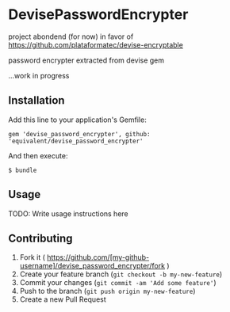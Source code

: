 # DevisePasswordEncrypter

project abondend (for now) in favor of https://github.com/plataformatec/devise-encryptable

password encrypter extracted from devise gem

...work in progress

## Installation

Add this line to your application's Gemfile:

    gem 'devise_password_encrypter', github: 'equivalent/devise_password_encrypter'

And then execute:

    $ bundle

## Usage

TODO: Write usage instructions here

## Contributing

1. Fork it ( https://github.com/[my-github-username]/devise_password_encrypter/fork )
2. Create your feature branch (`git checkout -b my-new-feature`)
3. Commit your changes (`git commit -am 'Add some feature'`)
4. Push to the branch (`git push origin my-new-feature`)
5. Create a new Pull Request
